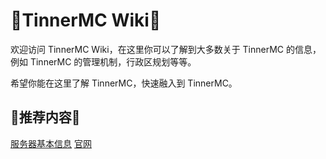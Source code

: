 # 📃TinnerMC Wiki📃
欢迎访问 TinnerMC Wiki，在这里你可以了解到大多数关于 TinnerMC 的信息，例如 TinnerMC 的管理机制，行政区规划等等。

希望你能在这里了解 TinnerMC，快速融入到 TinnerMC。

## 🌟推荐内容🌟
<span style="text-size:20px!important">[服务器基本信息](./服务器基本信息.md)</span>
[官网](https://tinnermc.com)